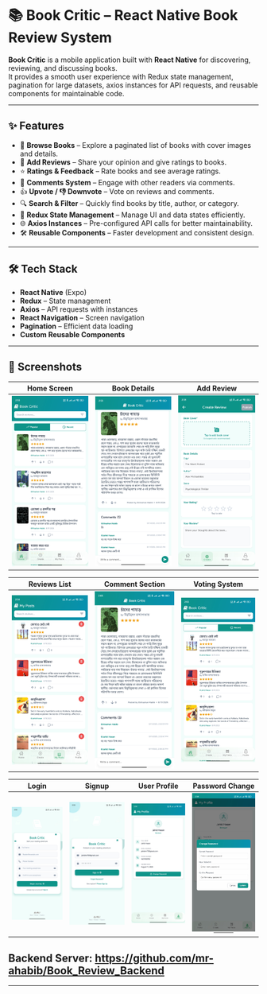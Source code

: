 # 📚 Book Critic – React Native Book Review System

**Book Critic** is a mobile application built with **React Native** for discovering, reviewing, and discussing books.  
It provides a smooth user experience with Redux state management, pagination for large datasets, axios instances for API requests, and reusable components for maintainable code.

---

## ✨ Features
- 📖 **Browse Books** – Explore a paginated list of books with cover images and details.
- 📝 **Add Reviews** – Share your opinion and give ratings to books.
- ⭐ **Ratings & Feedback** – Rate books and see average ratings.
- 💬 **Comments System** – Engage with other readers via comments.
- 👍 **Upvote / 👎 Downvote** – Vote on reviews and comments.
- 🔍 **Search & Filter** – Quickly find books by title, author, or category.
- 🔄 **Redux State Management** – Manage UI and data states efficiently.
- 🌐 **Axios Instances** – Pre-configured API calls for better maintainability.
- 🛠 **Reusable Components** – Faster development and consistent design.

---

## 🛠 Tech Stack
- **React Native** (Expo)
- **Redux** – State management
- **Axios** – API requests with instances
- **React Navigation** – Screen navigation
- **Pagination** – Efficient data loading
- **Custom Reusable Components**

---

## 📸 Screenshots

| Home Screen | Book Details | Add Review |
|-------------|--------------|------------|
| ![Home Screen](Screenshots/3.jpg) | ![Book Details](Screenshots/5.jpg) | ![Add Review](Screenshots/6.jpg) |

| Reviews List | Comment Section | Voting System |
|--------------|----------------|---------------|
| ![Reviews](Screenshots/7.jpg) | ![Comments](Screenshots/5.jpg) | ![Voting](Screenshots/4.jpg) |

| Login | Signup | User Profile | Password Change |
|-------|--------|--------------|-----------------|
| ![Login](Screenshots/1.jpg) | ![Signup](Screenshots/2.jpg) | ![Profile](Screenshots/8.jpg) | ![Forgot Password](Screenshots/9.jpg) |

## Backend Server: https://github.com/mr-ahabib/Book_Review_Backend
---

